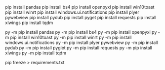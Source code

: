 pip install pandas
pip install bs4
pip install openpyxl
pip install win10toast
pip install winrt
pip install windows.ui.notifications
pip install plyer pywebview
pip install pydub
pip install pyget
pip install requests
pip install xlwings
pip install tqdm

py -m pip install pandas
py -m pip install bs4
py -m pip install openpyxl
py -m pip install win10toast
py -m pip install winrt
py -m pip install windows.ui.notifications
py -m pip install plyer pywebview
py -m pip install pydub
py -m pip install pyglet
py -m pip install requests
py -m pip install xlwings
py -m pip install tqdm

pip freeze > requirements.txt

